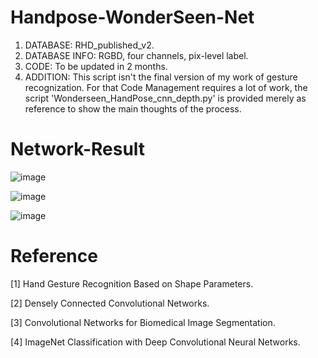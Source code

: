 # Handpose-WonderSeen-Net

1. DATABASE: RHD_published_v2.
2. DATABASE INFO: RGBD, four channels, pix-level label.
3. CODE: To be updated in 2 months.
4. ADDITION: This script isn't the final version of my work of gesture recognization. For that Code Management requires a lot of work, the script 'Wonderseen_HandPose_cnn_depth.py' is provided merely as reference to show the main thoughts of the process.


# Network-Result

![image](https://github.com/wonderseen/Handpose-WonderSeen-Net/tree/master/result/test.png)

![image](https://github.com/wonderseen/Handpose-WonderSeen-Net/tree/master/result/test1.png)

![image](https://github.com/wonderseen/Handpose-WonderSeen-Net/tree/master/result/test2.png)

# Reference
[1] Hand Gesture Recognition Based on Shape Parameters.

[2] Densely Connected Convolutional Networks.

[3] Convolutional Networks for Biomedical Image Segmentation.

[4] ImageNet Classification with Deep Convolutional Neural Networks.
